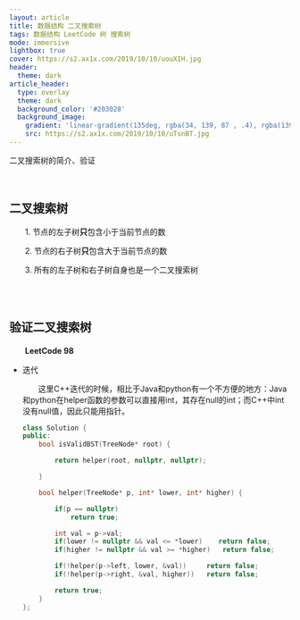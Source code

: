 ```yaml
---
layout: article
title: 数据结构 二叉搜索树
tags: 数据结构 LeetCode 树 搜索树
mode: immersive
lightbox: true
cover: https://s2.ax1x.com/2019/10/10/uouXIH.jpg
header:
  theme: dark
article_header:
  type: overlay
  theme: dark
  background_color: '#203028'
  background_image:
    gradient: 'linear-gradient(135deg, rgba(34, 139, 87 , .4), rgba(139, 34, 139, .4))'
    src: https://s2.ax1x.com/2019/10/10/uTsnBT.jpg
---
```


二叉搜索树的简介、验证

<!--more-->

<br/>

## 二叉搜索树

　　1. 节点的左子树**只**包含小于当前节点的数
  
　　2. 节点的右子树**只**包含大于当前节点的数
  
　　3. 所有的左子树和右子树自身也是一个二叉搜索树
  
<br/>

<br/>

## 验证二叉搜索树

　　**LeetCode 98**
　　
- 迭代
  
  　　这里C++迭代的时候，相比于Java和python有一个不方便的地方：Java和python在helper函数的参数可以直接用int，其存在null的int；而C++中int没有null值，因此只能用指针。

  ```c++
  class Solution {
  public:
      bool isValidBST(TreeNode* root) {

          return helper(root, nullptr, nullptr);

      }

      bool helper(TreeNode* p, int* lower, int* higher) {

          if(p == nullptr)
              return true;

          int val = p->val;
          if(lower != nullptr && val <= *lower)    return false;
          if(higher != nullptr && val >= *higher)   return false;

          if(!helper(p->left, lower, &val))     return false;
          if(!helper(p->right, &val, higher))   return false;

          return true;
      }
  };
  ```
